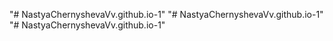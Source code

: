 "# NastyaChernyshevaVv.github.io-1" 
"# NastyaChernyshevaVv.github.io-1" 
"# NastyaChernyshevaVv.github.io-1" 
